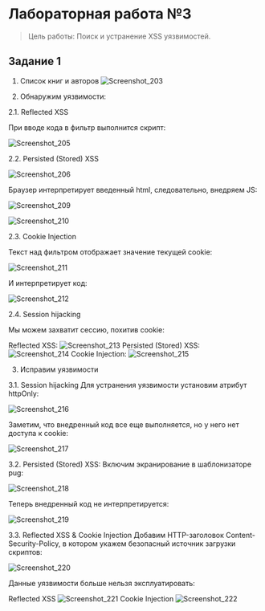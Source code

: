 # Лабораторная работа №3
> Цель работы: Поиск и устранение XSS уязвимостей.
## Задание 1

1. Список книг и авторов
![Screenshot_203](https://user-images.githubusercontent.com/91325950/146641563-9fb5eeb7-b619-4425-9a17-89493b986fd7.png)


2. Обнаружим уязвимости:

2.1. Reflected XSS

При вводе кода в фильтр выполнится скрипт:

![Screenshot_205](https://user-images.githubusercontent.com/91325950/146641569-e865693e-d5bf-445f-b451-ccea1a7b17d6.png)

2.2. Persisted (Stored) XSS

![Screenshot_206](https://user-images.githubusercontent.com/91325950/146641575-879818cc-9880-46fc-986a-097868224f08.png)

Браузер интерпретирует введенный html, следовательно, внедряем JS:

![Screenshot_209](https://user-images.githubusercontent.com/91325950/146641588-26b63473-55dd-4fed-8db9-0e5b3b8931d2.png)

![Screenshot_210](https://user-images.githubusercontent.com/91325950/146641591-14fe17f7-cb4b-4c90-a759-29a521415c58.png)


2.3. Cookie Injection

Текст над фильтром отображает значение текущей cookie:

![Screenshot_211](https://user-images.githubusercontent.com/91325950/146641596-eefef6ab-ea7d-4f21-8e60-f8a6241b32db.png)

И интерпретирует код:

![Screenshot_212](https://user-images.githubusercontent.com/91325950/146641603-483a16ec-4519-430a-aa15-0e8b73f673b1.png)

2.4. Session hijacking

Мы можем захватит сессию, похитив cookie:

Reflected XSS:
![Screenshot_213](https://user-images.githubusercontent.com/91325950/146641611-ed829ceb-c11d-405d-8c9d-49e7cf47bc47.png)
Persisted (Stored) XSS:
![Screenshot_214](https://user-images.githubusercontent.com/91325950/146641621-d1df8a8b-cd46-433f-a858-97c5a0d9ef0b.png)
Cookie Injection:
![Screenshot_215](https://user-images.githubusercontent.com/91325950/146641637-7c968cbf-d521-40e2-8eb4-c61de02914d6.png)


3. Исправим уязвимости

3.1. Session hijacking
Для устранения уязвимости установим атрибут httpOnly:

![Screenshot_216](https://user-images.githubusercontent.com/91325950/146641655-56143c07-afcc-4e4a-b1fd-b460e2a79f0a.png)

Заметим, что внедренный код все еще выполняется, но у него нет доступа к cookie:

![Screenshot_217](https://user-images.githubusercontent.com/91325950/146641663-42d925f8-7586-436f-9de3-bfbbc2f0b2a1.png)

3.2. Persisted (Stored) XSS:
Включим экранирование в шаблонизаторе pug:

![Screenshot_218](https://user-images.githubusercontent.com/91325950/146641666-b59aae8f-6cf5-4e52-9c61-d78c33361434.png)

Теперь внедренный код не интерпретируется:

![Screenshot_219](https://user-images.githubusercontent.com/91325950/146641680-4751391b-f375-4e5b-9aab-da474ff5eec5.png)

3.3. Reflected XSS & Cookie Injection
Добавим HTTP-заголовок Content-Security-Policy, в котором укажем безопасный источник загрузки скриптов:

![Screenshot_220](https://user-images.githubusercontent.com/91325950/146641684-a8609c9b-ada7-429b-89a5-cdf822f1ee25.png)

Данные уязвимости больше нельзя эксплуатировать:

Reflected XSS
![Screenshot_221](https://user-images.githubusercontent.com/91325950/146641693-128b89da-5d79-4887-9a0b-4763c7f558e8.png)
Cookie Injection
![Screenshot_222](https://user-images.githubusercontent.com/91325950/146641695-02f8c52e-1759-444f-8acc-578491b59d53.png)
